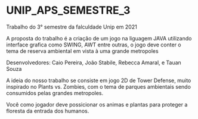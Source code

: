 # UNIP_APS_SEMESTRE_3
Trabalho do 3° semestre da falculdade Unip em 2021

A proposta do trabalho é a criação de um jogo na liguagem JAVA utilizando interface grafica como SWING, AWT entre outras, o jogo deve conter o tema de reserva ambiental em vista à uma grande metropoles

Desenvolvedores: Caio Pereira, João Stabile, Rebecca Amaral, e Tauan Souza

A ideia do nosso trabalho se consiste em jogo 2D de Tower Defense, muito inspirado no Plants vs. Zombies, com o tema de parques ambientais sendo consumidos pelas grandes metropoles.

Você como jogador deve possicionar os animas e plantas para proteger a floresta da entrada dos humanos.